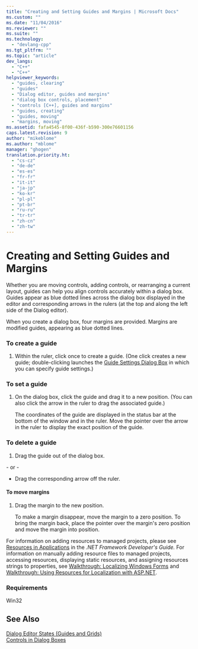 ```yaml
---
title: "Creating and Setting Guides and Margins | Microsoft Docs"
ms.custom: ""
ms.date: "11/04/2016"
ms.reviewer: ""
ms.suite: ""
ms.technology: 
  - "devlang-cpp"
ms.tgt_pltfrm: ""
ms.topic: "article"
dev_langs: 
  - "C++"
  - "C++"
helpviewer_keywords: 
  - "guides, clearing"
  - "guides"
  - "Dialog editor, guides and margins"
  - "dialog box controls, placement"
  - "controls [C++], guides and margins"
  - "guides, creating"
  - "guides, moving"
  - "margins, moving"
ms.assetid: fafa4545-8f00-436f-b590-300e76601156
caps.latest.revision: 9
author: "mikeblome"
ms.author: "mblome"
manager: "ghogen"
translation.priority.ht: 
  - "cs-cz"
  - "de-de"
  - "es-es"
  - "fr-fr"
  - "it-it"
  - "ja-jp"
  - "ko-kr"
  - "pl-pl"
  - "pt-br"
  - "ru-ru"
  - "tr-tr"
  - "zh-cn"
  - "zh-tw"
---
```

# Creating and Setting Guides and Margins
Whether you are moving controls, adding controls, or rearranging a current layout, guides can help you align controls accurately within a dialog box. Guides appear as blue dotted lines across the dialog box displayed in the editor and corresponding arrows in the rulers (at the top and along the left side of the Dialog editor).  
  
 When you create a dialog box, four margins are provided. Margins are modified guides, appearing as blue dotted lines.  
  
### To create a guide  
  
1.  Within the ruler, click once to create a guide. (One click creates a new guide; double-clicking launches the [Guide Settings Dialog Box](../mfc/guide-settings-dialog-box.md) in which you can specify guide settings.)  
  
### To set a guide  
  
1.  On the dialog box, click the guide and drag it to a new position. (You can also click the arrow in the ruler to drag the associated guide.)  
  
     The coordinates of the guide are displayed in the status bar at the bottom of the window and in the ruler. Move the pointer over the arrow in the ruler to display the exact position of the guide.  
  
### To delete a guide  
  
1.  Drag the guide out of the dialog box.  
  
 \- or -  
  
-   Drag the corresponding arrow off the ruler.  
  
#### To move margins  
  
1.  Drag the margin to the new position.  
  
     To make a margin disappear, move the margin to a zero position. To bring the margin back, place the pointer over the margin's zero position and move the margin into position.  
  
 For information on adding resources to managed projects, please see [Resources in Applications](http://msdn.microsoft.com/library/8ad495d4-2941-40cf-bf64-e82e85825890) in the *.NET Framework Developer's Guide.* For information on manually adding resource files to managed projects, accessing resources, displaying static resources, and assigning resources strings to properties, see [Walkthrough: Localizing Windows Forms](http://msdn.microsoft.com/en-us/9a96220d-a19b-4de0-9f48-01e5d82679e5) and [Walkthrough: Using Resources for Localization with ASP.NET](http://msdn.microsoft.com/library/bb4e5b44-e2b0-48ab-bbe9-609fb33900b6).  
  
### Requirements  
 Win32  
  
## See Also  
 [Dialog Editor States (Guides and Grids)](../mfc/dialog-editor-states-guides-and-grids.md)   
 [Controls in Dialog Boxes](../mfc/controls-in-dialog-boxes.md)

